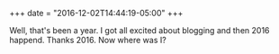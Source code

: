 +++
date = "2016-12-02T14:44:19-05:00"
+++

Well, that's been a year. I got all excited about blogging and then 2016 happend. Thanks 2016. Now where was I?

